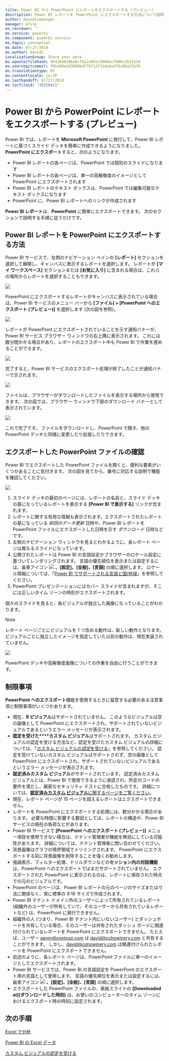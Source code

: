 ```yaml
---
title: Power BI から PowerPoint にレポートをエクスポートする (プレビュー)
description: Power BI レポートを PowerPoint にエクスポートする方法について説明します。
author: davidiseminger
manager: kfile
ms.reviewer: ''
ms.service: powerbi
ms.component: powerbi-service
ms.topic: conceptual
ms.date: 07/27/2018
ms.author: davidi
LocalizationGroup: Share your work
ms.openlocfilehash: 954264018babcf8a2a95ec5686ac7688cd52fe24
ms.sourcegitcommit: f01a88e583889bd77b712f11da4a379c88a22b76
ms.translationtype: HT
ms.contentlocale: ja-JP
ms.lasthandoff: 07/27/2018
ms.locfileid: "39328421"
---
```

# <a name="export-reports-from-power-bi-to-powerpoint-preview"></a>Power BI から PowerPoint にレポートをエクスポートする (プレビュー)
Power BI では、レポートを **Microsoft PowerPoint** に発行して、Power BI レポートに基づくスライド デッキを簡単に作成できるようになりました。 **PowerPoint にエクスポート**すると、次のようになります。

* Power BI レポートの各ページは、PowerPoint では個別のスライドになります
* Power BI レポートの各ページは、単一の高解像度のイメージとして PowerPoint にエクスポートされます
* Power BI レポートのテキスト ボックスは、PowerPoint では編集可能なテキスト ボックスになります
* PowerPoint に、Power BI レポートへのリンクが作成されます

**Power BI レポート**は、**PowerPoint** に簡単にエクスポートできます。 次のセクションで説明する手順に従うだけです。

## <a name="how-to-export-your-power-bi-report-to-powerpoint"></a>Power BI レポートを PowerPoint にエクスポートする方法
Power BI サービスで、左側のナビゲーション ペインの **[レポート]** セクションを選択して展開し、キャンバスに表示するレポートを選択します。 レポートが **[マイ ワークスペース]** セクションまたは **[お気に入り]** に含まれる場合は、これらの場所からレポートを選択することもできます。

![](media/service-publish-to-powerpoint/powerbi_to_powerpoint_0.png)

PowerPoint にエクスポートするレポートがキャンバスに表示されている場合は、Power BI サービスのメニュー バーから **[ファイル] > [PowerPoint へのエクスポート (プレビュー)]** を選択します (次の図を参照)。

![](media/service-publish-to-powerpoint/powerbi_to_powerpoint_1.png)

レポートが PowerPoint にエクスポートされていることを示す通知バナーが、Power BI サービス ブラウザー ウィンドウの右上隅に表示されます。 これには数分間かかる場合があり、レポートのエクスポート中も Power BI で作業を進めることができます。

![](media/service-publish-to-powerpoint/powerbi_to_powerpoint_2.png)

完了すると、Power BI サービスのエクスポート処理が終了したことが通知バナーで示されます。

![](media/service-publish-to-powerpoint/powerbi_to_powerpoint_3.png)

ファイルは、ブラウザーがダウンロードしたファイルを表示する場所から使用できます。 次の図では、ブラウザー ウィンドウ下部のダウンロード バナーとして表示されています。

![](media/service-publish-to-powerpoint/powerbi_to_powerpoint_4.png)

これで完了です。 ファイルをダウンロードし、PowerPoint で開き、他の PowerPoint デッキと同様に変更したり拡張したりできます。

## <a name="checking-out-your-exported-powerpoint-file"></a>エクスポートした PowerPoint ファイルの確認
Power BI でエクスポートした PowerPoint ファイルを開くと、便利な要素がいくつかあることに気付きます。 次の図を見てから、番号に対応する説明で機能を確認してください。

![](media/service-publish-to-powerpoint/powerbi_to_powerpoint_5.png)

1. スライド デッキの最初のページには、レポートの名前と、スライド デッキの基になっているレポートを表示する **[Power BI で表示する]** リンクが含まれます。
2. レポートに関する有用な情報も表示されます。エクスポートされたレポートの基になっている *前回のデータ更新* 日時や、Power BI レポートを PowerPoint ファイルにエクスポートした日時を示す *ダウンロード* 日時などです。
3. 左側のナビゲーション ウィンドウを見るとわかるように、各レポート ページは異なるスライドになっています。
4. 公開されたレポートは Power BI の言語設定かブラウザーのロケール設定に基づいてレンダリングされます。 言語の優先順位を表示または設定するには、歯車アイコン ![](media/service-report-subscribe/power-bi-settings-icon.png) **、[設定]、[全般]、[言語]** の順に選択します。 ロケール情報については、「[Power BI でサポートされる言語と国/地域](supported-languages-countries-regions.md)」を参照してください。
5. PowerPoint プレゼンテーションにはカバー スライドが含まれますが、そこには正しいタイム ゾーンの時刻がエクスポートされます。

個々のスライドを見ると、各ビジュアルが独立した画像になっていることがわかります。

>[!NOTE]
> レポート ページごとにビジュアルを 1 つ含める動作は、新しい動作となります。 ビジュアルごとに独立したイメージを指定していた以前の動作は、現在実装されていません。 
 

![](media/service-publish-to-powerpoint/powerbi_to_powerpoint_6.png)

PowerPoint デッキや高解像度画像についての作業を自由に行うことができます。

## <a name="limitations"></a>制限事項
**PowerPoint へのエクスポート**機能を使用するときに留意する必要のある注意事項と制限事項がいくつかあります。

* 現在、**R ビジュアル**はサポートされていません。 このようなビジュアルは空の画像として PowerPoint にエクスポートされ、サポートされていないビジュアルであるというエラー メッセージが表示されます。
* **認定を受けた****カスタム ビジュアル**はサポートされます。 カスタム ビジュアルの認定を受ける方法など、認定を受けたカスタム ビジュアルの詳細については、「[カスタム ビジュアルの*認定*を受ける](power-bi-custom-visuals-certified.md)」を参照してください。 認定を受けていないカスタム ビジュアルはサポートされず、空の画像として PowerPoint にエクスポートされ、サポートされていないビジュアルであるというエラー メッセージが表示されます。
* **認定済みカスタム ビジュアル**がサポートされています。 認定済みカスタム ビジュアルとは、Power BI で使用できるように承認され、所定のコードの要件を満たし、厳密なセキュリティ テストに合格したものです。 詳細については、[**認定済みカスタム ビジュアル**に関するページをご覧ください](power-bi-custom-visuals-certified.md)。
* 現在、レポート ページが 15 ページを超えるレポートはエクスポートできません。
* レポートを PowerPoint にエクスポートする処理には、数分かかる場合があります。 必要な時間に影響する要因としては、レポートの構造や、Power BI サービスの現在の負荷などがあります。
* Power BI サービスで **[PowerPoint へのエクスポート (プレビュー)]** メニュー項目を使用できない場合は、テナント管理者が機能を無効にしている可能性があります。 詳細については、テナント管理者に問い合わせてください。
* 背景画像はグラフの境界領域でトリミングされます。 PowerPoint にエクスポートする前に背景画像を削除することを強くお勧めします。
* 強調表示、フィルター処理、ドリルダウンなどの**セッション内の対話機能**は、PowerPoint へのエクスポートではまだサポートされていません。 エクスポートされた PowerPoint に表示されるのは、レポートに保存された時点での元のビジュアルです。
* PowerPoint のページは、Power BI レポートの元のページのサイズまたは寸法に関係なく、常に標準の 9:16 サイズで作成されます。
* Power BI テナント ドメイン外のユーザーによって所有されているレポート (組織外のユーザーが所有していて、そのユーザーから共有されているレポートなど) は、PowerPoint に発行できません。
* 組織外の人 (つまり、Power BI テナント内にいないユーザー) とダッシュボードを共有している場合、そのユーザーは共有されたダッシュ ボードに関連付けられているレポートを PowerPoint にエクスポートできません。 たとえば、ユーザー aaron@contoso.com は david@cohowinery.com と共有することができます。 しかし、david@cohowinery.com は関連付けられたレポートを PowerPoint にエクスポートできません。
* 前述のように、各レポート ページは、PowerPoint ファイルに単一のイメージとしてエクスポートされます。
* Power BI サービスでは、Power BI の言語設定を PowerPoint のエクスポート用の言語として使用します。 言語の優先順位を表示または設定するには、歯車アイコン ![](media/service-report-subscribe/power-bi-settings-icon.png) **、[設定]、[全般]、[言語]** の順に選択します。
* エクスポートした PowerPoint ファイルの、表紙スライドの **[Downloaded at]\(ダウンロードした時刻\)** は、お使いのコンピューターのタイム ゾーンにおけるエクスポート時の時刻に設定されます。

## <a name="next-steps"></a>次の手順
[Excel で分析](service-analyze-in-excel.md)

[Power BI の Excel データ](service-excel-workbook-files.md)

[カスタム ビジュアルの認定を受ける](power-bi-custom-visuals-certified.md)

